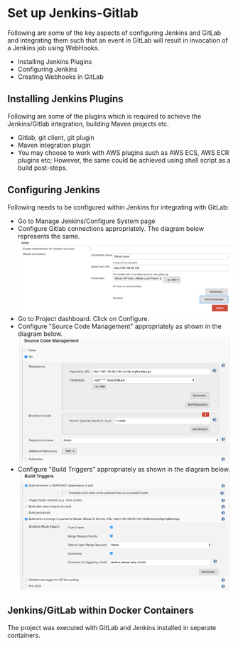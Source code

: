 # Set up Jenkins-Gitlab

Following are some of the key aspects of configuring Jenkins and GitLab and integrating them such that an event in GitLab will result in invocation of a Jenkins job using WebHooks.

 - Installing Jenkins Plugins
 - Configuring Jenkins
 - Creating Webhooks in GitLab

## Installing Jenkins Plugins

Following are some of the plugins which is required to achieve the Jenkins/Gitlab integration, building Maven projects etc.

 - Gitlab, git client, git plugin
 - Maven integration plugin
 - You may choose to work with AWS plugins such as AWS ECS, AWS ECR plugins etc; However, the same could be achieved using shell script as a build post-steps.

## Configuring Jenkins

Following needs to be configured within Jenkins for integrating with GitLab:

 - Go to Manage Jenkins/Configure System page
 - Configure Gitlab connections appropriately. The diagram below represents the same.
![Gitlab Connection Configuration](images/configure_gitlab_connections.png)
 - Go to Project dashboard. Click on Configure.
 - Configure "Source Code Management" appropriately as shown in the diagram below.
![Source Code Management Configuration](images/configure_scm.png)
 - Configure "Build Triggers" appropriately as shown in the diagram below.
![Build Triggers Configuration](images/configure_build_triggers.png)



## Jenkins/GitLab within Docker Containers

The project was executed with GitLab and Jenkins installed in seperate containers. 
